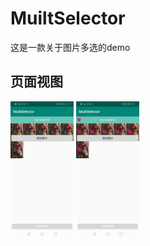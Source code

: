 # MuiltSelector
这是一款关于图片多选的demo

## 页面视图
<img src="https://github.com/yanghuasi/MuiltSelector/blob/master/%E4%B8%BB%E7%95%8C%E9%9D%A2.jpeg" width="20%">
<img src="https://github.com/yanghuasi/MuiltSelector/blob/master/%E9%95%BF%E6%8C%89%E5%87%BA%E7%8E%B0%E5%A4%9A%E9%80%89%E6%A1%86.jpeg" width="20%">
